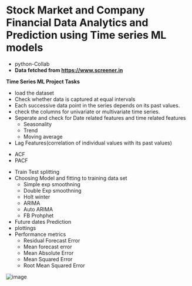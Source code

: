 #   Stock Market and Company Financial Data Analytics and Prediction using Time series ML models
- python-Collab
- **Data fetched from  https://www.screener.in**	

**Time Series ML Project Tasks**
 - load the dataset
 - Check whether data is captured at equal intervals 
 - Each successive data point in the series depends on its past values. 
 - check the columns for univariate or multivariate time series.
 - Seperate and check for Date related features and time related features
	* Seasonality 
	* Trend
	* Moving average
 - Lag Features(correlation of individual values with its past values)
  * ACF
  * PACF
 - Train Test splitting
 - Choosing Model and fitting to training data set
	* Simple exp smoothning
	* Double Exp smoothning
	* Holt winter
	* ARIMA
	* Auto ARIMA
	* FB Prohphet
 - Future dates Prediction
 - plottings
 - Performance metrics
	* Residual Forecast Error
	* Mean forecast error
	* Mean Absolute Error
	* Mean Squared Error
	* Root Mean Squared Error

![image](https://user-images.githubusercontent.com/94047237/142186406-283ca559-3b36-4c73-8d8a-316b0a87923d.png)
